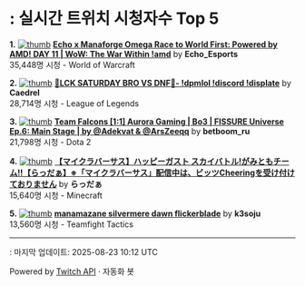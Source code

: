 # : 실시간 트위치 시청자수 Top 5

**1.** [![thumb](https://static-cdn.jtvnw.net/previews-ttv/live_user_echo_esports-320x180.jpg)](https://twitch.tv/Echo_Esports)
**[Echo x Manaforge Omega Race to World First: Powered by AMD! DAY 11 | WoW: The War Within !amd](https://twitch.tv/Echo_Esports)** by **Echo_Esports**<br>35,448명 시청  - World of Warcraft

**2.** [![thumb](https://static-cdn.jtvnw.net/previews-ttv/live_user_caedrel-320x180.jpg)](https://twitch.tv/Caedrel)
**[🔴LCK SATURDAY BRO VS DNF🔴-  !dpmlol !discord !displate](https://twitch.tv/Caedrel)** by **Caedrel**<br>28,714명 시청  - League of Legends

**3.** [![thumb](https://static-cdn.jtvnw.net/previews-ttv/live_user_betboom_ru-320x180.jpg)](https://twitch.tv/betboom_ru)
**[Team Falcons [1:1] Aurora Gaming | Bo3 | FISSURE Universe Ep.6: Main Stage | by @Adekvat & @ArsZeeqq](https://twitch.tv/betboom_ru)** by **betboom_ru**<br>21,798명 시청  - Dota 2

**4.** [![thumb](https://static-cdn.jtvnw.net/previews-ttv/live_user_rader-320x180.jpg)](https://twitch.tv/らっだぁ)
**[【マイクラバーサス】ハッピーガスト スカイバトル!がみともチーム!!【らっだぁ】※「マイクラバーサス」配信中は、ビッツCheeringを受け付けておりません](https://twitch.tv/らっだぁ)** by **らっだぁ**<br>15,640명 시청  - Minecraft

**5.** [![thumb](https://static-cdn.jtvnw.net/previews-ttv/live_user_k3soju-320x180.jpg)](https://twitch.tv/k3soju)
**[manamazane silvermere dawn flickerblade](https://twitch.tv/k3soju)** by **k3soju**<br>13,560명 시청  - Teamfight Tactics


---
: 마지막 업데이트: 2025-08-23 10:12 UTC

Powered by [Twitch API](https://dev.twitch.tv/docs/api/reference) · 자동화 봇